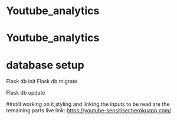 # Youtube_analytics
# Youtube_analytics

# database setup

Flask db init
Flask db migrate 

Flask db update

##still working on it,styling and linking the inputs to be read are the remaining parts
live link:
https://youtube-sensitiser.herokuapp.com/

